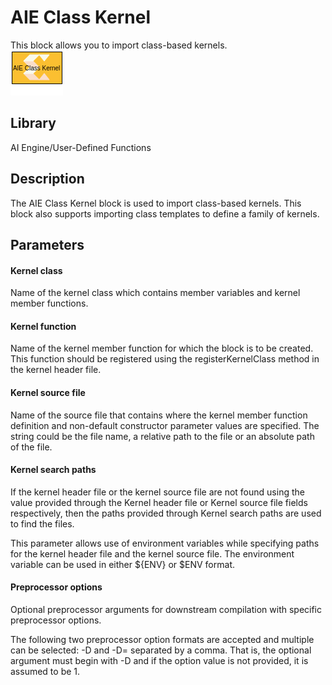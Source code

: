 # AIE Class Kernel

This block allows you to import class-based kernels.  
![](./Images/block.png)  

## Library

AI Engine/User-Defined Functions

## Description

The AIE Class Kernel block is used to import class-based kernels. This
block also supports importing class templates to define a family of
kernels.

## Parameters

#### Kernel class
Name of the kernel class which contains member variables and kernel member functions.

#### Kernel function
Name of the kernel member function for which the block is to be created. This function should be registered using the registerKernelClass method in the kernel header file.

#### Kernel source file
Name of the source file that contains where the kernel member function definition and non-default constructor parameter values are specified.
The string could be the file name, a relative path to the file or an absolute path of the file.

#### Kernel search paths
If the kernel header file or the kernel source file are not found using the value provided through the Kernel header file or Kernel source file fields respectively, then the paths provided through Kernel search paths are used to find the files.

This parameter allows use of environment variables while specifying paths for the kernel header file and the kernel source file. The environment variable can be used in either ${ENV} or $ENV format.

#### Preprocessor options
Optional preprocessor arguments for downstream compilation with specific preprocessor options.

The following two preprocessor option formats are accepted and multiple can be selected: -D<name> and -D<name>=<definition> separated by a comma. That is, the optional argument must begin with -D and if the option <definition> value is not provided, it is assumed to be 1.
